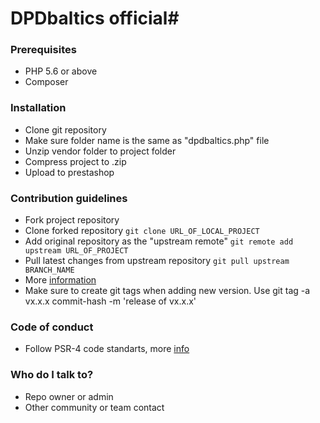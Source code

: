 # DPDbaltics official#

### Prerequisites ###
* PHP 5.6 or above
* Composer

### Installation ###
* Clone git repository
* Make sure folder name is the same as "dpdbaltics.php" file
* Unzip vendor folder to project folder
* Compress project to .zip
* Upload to prestashop

### Contribution guidelines ###
* Fork project repository
* Clone forked repository `git clone URL_OF_LOCAL_PROJECT`
* Add original repository as the "upstream remote" `git remote add upstream URL_OF_PROJECT`
* Pull latest changes from upstream repository `git pull upstream BRANCH_NAME`
* More [information](https://www.dataschool.io/how-to-contribute-on-github/)
* Make sure to create git tags when adding new version. Use git tag -a vx.x.x commit-hash -m 'release of vx.x.x'

### Code of conduct ###
* Follow PSR-4 code standarts, more [info](https://www.specbee.com/blogs/introduction-php-standard-recommendation-psr#:~:text=PSR-4%20)

### Who do I talk to? ###
* Repo owner or admin
* Other community or team contact


